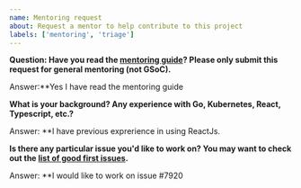 ```yaml
---
name: Mentoring request
about: Request a mentor to help contribute to this project
labels: ['mentoring', 'triage']
---
```


**Question: Have you read the [mentoring guide](https://argoproj.github.io/argo-workflows/mentoring/)? Please only submit this request for general mentoring (not GSoC).**

Answer:**Yes I have read the mentoring guide

**What is your background? Any experience with Go, Kubernetes, React, Typescript, etc.?**

Answer: **I have previous exprerience in using ReactJs.

**Is there any particular issue you'd like to work on? You may want to check out the [list of good first issues](https://github.com/argoproj/argo-workflows/issues?q=is%3Aopen+is%3Aissue+label%3A%22good+first+issue%22).**

Answer: **I would like to work on issue #7920
